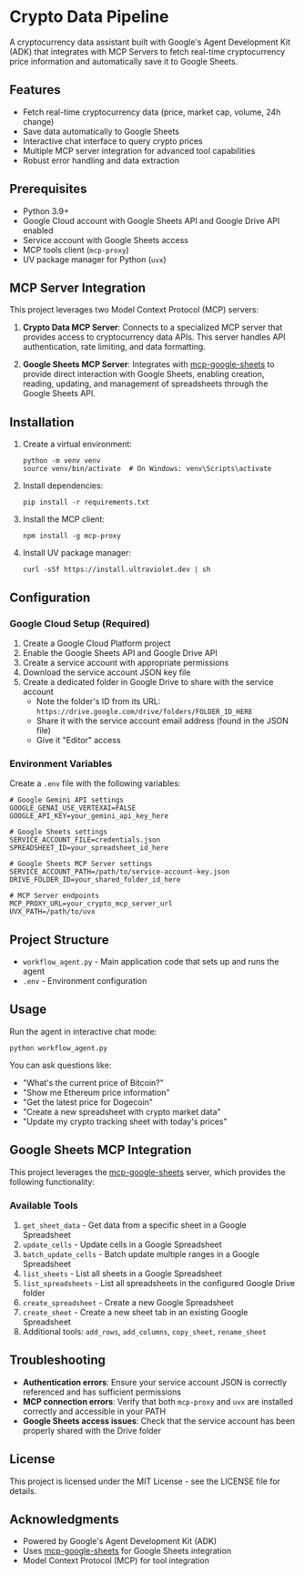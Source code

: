 # Crypto Data Pipeline

A cryptocurrency data assistant built with Google's Agent Development Kit (ADK) that integrates with MCP Servers to fetch real-time cryptocurrency price information and automatically save it to Google Sheets.

## Features

- Fetch real-time cryptocurrency data (price, market cap, volume, 24h change)
- Save data automatically to Google Sheets
- Interactive chat interface to query crypto prices
- Multiple MCP server integration for advanced tool capabilities
- Robust error handling and data extraction

## Prerequisites

- Python 3.9+
- Google Cloud account with Google Sheets API and Google Drive API enabled
- Service account with Google Sheets access
- MCP tools client (`mcp-proxy`)
- UV package manager for Python (`uvx`)

## MCP Server Integration

This project leverages two Model Context Protocol (MCP) servers:

1. **Crypto Data MCP Server**: Connects to a specialized MCP server that provides access to cryptocurrency data APIs. This server handles API authentication, rate limiting, and data formatting.

2. **Google Sheets MCP Server**: Integrates with [mcp-google-sheets](https://github.com/xing5/mcp-google-sheets) to provide direct interaction with Google Sheets, enabling creation, reading, updating, and management of spreadsheets through the Google Sheets API.

## Installation

1. Create a virtual environment:
   ```
   python -m venv venv
   source venv/bin/activate  # On Windows: venv\Scripts\activate
   ```

2. Install dependencies:
   ```
   pip install -r requirements.txt
   ```

3. Install the MCP client:
   ```
   npm install -g mcp-proxy
   ```

4. Install UV package manager:
   ```
   curl -sSf https://install.ultraviolet.dev | sh
   ```

## Configuration

### Google Cloud Setup (Required)

1. Create a Google Cloud Platform project
2. Enable the Google Sheets API and Google Drive API
3. Create a service account with appropriate permissions
4. Download the service account JSON key file
5. Create a dedicated folder in Google Drive to share with the service account
   - Note the folder's ID from its URL: `https://drive.google.com/drive/folders/FOLDER_ID_HERE`
   - Share it with the service account email address (found in the JSON file)
   - Give it "Editor" access

### Environment Variables

Create a `.env` file with the following variables:

```
# Google Gemini API settings
GOOGLE_GENAI_USE_VERTEXAI=FALSE
GOOGLE_API_KEY=your_gemini_api_key_here

# Google Sheets settings
SERVICE_ACCOUNT_FILE=credentials.json
SPREADSHEET_ID=your_spreadsheet_id_here

# Google Sheets MCP Server settings
SERVICE_ACCOUNT_PATH=/path/to/service-account-key.json
DRIVE_FOLDER_ID=your_shared_folder_id_here

# MCP Server endpoints
MCP_PROXY_URL=your_crypto_mcp_server_url
UVX_PATH=/path/to/uvx
```

## Project Structure

- `workflow_agent.py` - Main application code that sets up and runs the agent
- `.env` - Environment configuration

## Usage

Run the agent in interactive chat mode:

```
python workflow_agent.py
```

You can ask questions like:
- "What's the current price of Bitcoin?"
- "Show me Ethereum price information"
- "Get the latest price for Dogecoin"
- "Create a new spreadsheet with crypto market data"
- "Update my crypto tracking sheet with today's prices"

## Google Sheets MCP Integration

This project leverages the [mcp-google-sheets](https://github.com/xing5/mcp-google-sheets) server, which provides the following functionality:

### Available Tools

1. `get_sheet_data` - Get data from a specific sheet in a Google Spreadsheet
2. `update_cells` - Update cells in a Google Spreadsheet
3. `batch_update_cells` - Batch update multiple ranges in a Google Spreadsheet
4. `list_sheets` - List all sheets in a Google Spreadsheet
5. `list_spreadsheets` - List all spreadsheets in the configured Google Drive folder
6. `create_spreadsheet` - Create a new Google Spreadsheet
7. `create_sheet` - Create a new sheet tab in an existing Google Spreadsheet
8. Additional tools: `add_rows`, `add_columns`, `copy_sheet`, `rename_sheet`

## Troubleshooting

- **Authentication errors**: Ensure your service account JSON is correctly referenced and has sufficient permissions
- **MCP connection errors**: Verify that both `mcp-proxy` and `uvx` are installed correctly and accessible in your PATH
- **Google Sheets access issues**: Check that the service account has been properly shared with the Drive folder

## License

This project is licensed under the MIT License - see the LICENSE file for details.

## Acknowledgments

- Powered by Google's Agent Development Kit (ADK)
- Uses [mcp-google-sheets](https://github.com/xing5/mcp-google-sheets) for Google Sheets integration
- Model Context Protocol (MCP) for tool integration 